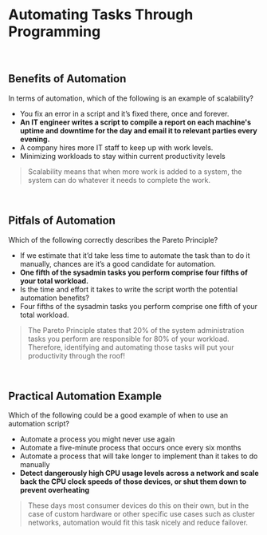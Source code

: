 # Automating Tasks Through Programming

<br>

## Benefits of Automation

In terms of automation, which of the following is an example of scalability?

* You fix an error in a script and it’s fixed there, once and forever.
* **An IT engineer writes a script to compile a report on each machine's uptime and downtime for the day and email it to relevant parties every evening.**
* A company hires more IT staff to keep up with work levels.
* Minimizing workloads to stay within current productivity levels

> Scalability means that when more work is added to a system, the system can do whatever it needs to complete the work.

<br>

## Pitfals of Automation

Which of the following correctly describes the Pareto Principle?

* If we estimate that it’d take less time to automate the task than to do it manually, chances are it’s a good candidate for automation.
* **One fifth of the sysadmin tasks you perform comprise four fifths of your total workload.**
* Is the time and effort it takes to write the script worth the potential automation benefits?
* Four fifths of the sysadmin tasks you perform comprise one fifth of your total workload.

> The Pareto Principle states that 20% of the system administration tasks you perform are responsible for 80% of your workload. Therefore, identifying and automating those tasks will put your productivity through the roof!

<br>

## Practical Automation Example

Which of the following could be a good example of when to use an automation script?

* Automate a process you might never use again
* Automate a five-minute process that occurs once every six months
* Automate a process that will take longer to implement than it takes to do manually
* **Detect dangerously high CPU usage levels across a network and scale back the CPU clock speeds of those devices, or shut them down to prevent overheating**

> These days most consumer devices do this on their own, but in the case of custom hardware or other specific use cases such as cluster networks, automation would fit this task nicely and reduce failover.